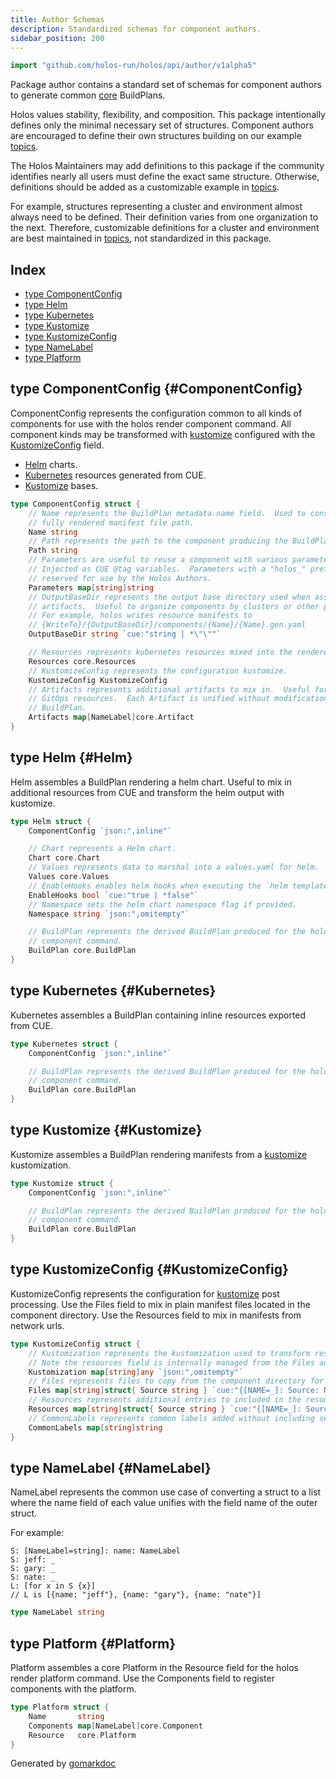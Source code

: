```yaml
---
title: Author Schemas
description: Standardized schemas for component authors.
sidebar_position: 200
---
```

<!-- Code generated by gomarkdoc. DO NOT EDIT -->


```go
import "github.com/holos-run/holos/api/author/v1alpha5"
```

Package author contains a standard set of schemas for component authors to generate common [core](<https://holos.run/docs/api/core/>) BuildPlans.

Holos values stability, flexibility, and composition. This package intentionally defines only the minimal necessary set of structures. Component authors are encouraged to define their own structures building on our example [topics](<https://holos.run/docs/topics/>).

The Holos Maintainers may add definitions to this package if the community identifies nearly all users must define the exact same structure. Otherwise, definitions should be added as a customizable example in [topics](<https://holos.run/docs/topics/>).

For example, structures representing a cluster and environment almost always need to be defined. Their definition varies from one organization to the next. Therefore, customizable definitions for a cluster and environment are best maintained in [topics](<https://holos.run/docs/topics/>), not standardized in this package.

## Index

- [type ComponentConfig](<#ComponentConfig>)
- [type Helm](<#Helm>)
- [type Kubernetes](<#Kubernetes>)
- [type Kustomize](<#Kustomize>)
- [type KustomizeConfig](<#KustomizeConfig>)
- [type NameLabel](<#NameLabel>)
- [type Platform](<#Platform>)


<a name="ComponentConfig"></a>
## type ComponentConfig {#ComponentConfig}

ComponentConfig represents the configuration common to all kinds of components for use with the holos render component command. All component kinds may be transformed with [kustomize](<https://kubectl.docs.kubernetes.io/references/kustomize/kustomization/>) configured with the [KustomizeConfig](<#KustomizeConfig>) field.

- [Helm](<#Helm>) charts.
- [Kubernetes](<#Kubernetes>) resources generated from CUE.
- [Kustomize](<#Kustomize>) bases.

```go
type ComponentConfig struct {
    // Name represents the BuildPlan metadata.name field.  Used to construct the
    // fully rendered manifest file path.
    Name string
    // Path represents the path to the component producing the BuildPlan.
    Path string
    // Parameters are useful to reuse a component with various parameters.
    // Injected as CUE @tag variables.  Parameters with a "holos_" prefix are
    // reserved for use by the Holos Authors.
    Parameters map[string]string
    // OutputBaseDir represents the output base directory used when assembling
    // artifacts.  Useful to organize components by clusters or other parameters.
    // For example, holos writes resource manifests to
    // {WriteTo}/{OutputBaseDir}/components/{Name}/{Name}.gen.yaml
    OutputBaseDir string `cue:"string | *\"\""`

    // Resources represents kubernetes resources mixed into the rendered manifest.
    Resources core.Resources
    // KustomizeConfig represents the configuration kustomize.
    KustomizeConfig KustomizeConfig
    // Artifacts represents additional artifacts to mix in.  Useful for adding
    // GitOps resources.  Each Artifact is unified without modification into the
    // BuildPlan.
    Artifacts map[NameLabel]core.Artifact
}
```

<a name="Helm"></a>
## type Helm {#Helm}

Helm assembles a BuildPlan rendering a helm chart. Useful to mix in additional resources from CUE and transform the helm output with kustomize.

```go
type Helm struct {
    ComponentConfig `json:",inline"`

    // Chart represents a Helm chart.
    Chart core.Chart
    // Values represents data to marshal into a values.yaml for helm.
    Values core.Values
    // EnableHooks enables helm hooks when executing the `helm template` command.
    EnableHooks bool `cue:"true | *false"`
    // Namespace sets the helm chart namespace flag if provided.
    Namespace string `json:",omitempty"`

    // BuildPlan represents the derived BuildPlan produced for the holos render
    // component command.
    BuildPlan core.BuildPlan
}
```

<a name="Kubernetes"></a>
## type Kubernetes {#Kubernetes}

Kubernetes assembles a BuildPlan containing inline resources exported from CUE.

```go
type Kubernetes struct {
    ComponentConfig `json:",inline"`

    // BuildPlan represents the derived BuildPlan produced for the holos render
    // component command.
    BuildPlan core.BuildPlan
}
```

<a name="Kustomize"></a>
## type Kustomize {#Kustomize}

Kustomize assembles a BuildPlan rendering manifests from a [kustomize](<https://kubectl.docs.kubernetes.io/references/kustomize/kustomization/>) kustomization.

```go
type Kustomize struct {
    ComponentConfig `json:",inline"`

    // BuildPlan represents the derived BuildPlan produced for the holos render
    // component command.
    BuildPlan core.BuildPlan
}
```

<a name="KustomizeConfig"></a>
## type KustomizeConfig {#KustomizeConfig}

KustomizeConfig represents the configuration for [kustomize](<https://kubectl.docs.kubernetes.io/references/kustomize/kustomization/>) post processing. Use the Files field to mix in plain manifest files located in the component directory. Use the Resources field to mix in manifests from network urls.

```go
type KustomizeConfig struct {
    // Kustomization represents the kustomization used to transform resources.
    // Note the resources field is internally managed from the Files and Resources fields.
    Kustomization map[string]any `json:",omitempty"`
    // Files represents files to copy from the component directory for kustomization.
    Files map[string]struct{ Source string } `cue:"{[NAME=_]: Source: NAME}"`
    // Resources represents additional entries to included in the resources list.
    Resources map[string]struct{ Source string } `cue:"{[NAME=_]: Source: NAME}"`
    // CommonLabels represents common labels added without including selectors.
    CommonLabels map[string]string
}
```

<a name="NameLabel"></a>
## type NameLabel {#NameLabel}

NameLabel represents the common use case of converting a struct to a list where the name field of each value unifies with the field name of the outer struct.

For example:

```
S: [NameLabel=string]: name: NameLabel
S: jeff: _
S: gary: _
S: nate: _
L: [for x in S {x}]
// L is [{name: "jeff"}, {name: "gary"}, {name: "nate"}]
```

```go
type NameLabel string
```

<a name="Platform"></a>
## type Platform {#Platform}

Platform assembles a core Platform in the Resource field for the holos render platform command. Use the Components field to register components with the platform.

```go
type Platform struct {
    Name       string
    Components map[NameLabel]core.Component
    Resource   core.Platform
}
```

Generated by [gomarkdoc](<https://github.com/princjef/gomarkdoc>)

